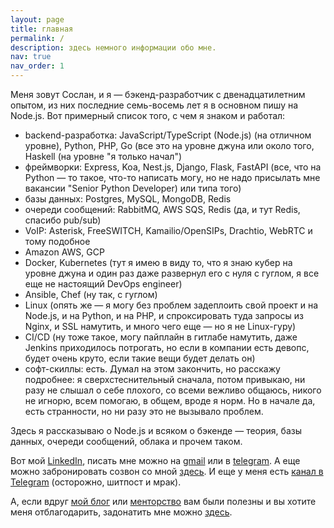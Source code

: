 ```yaml
---
layout: page
title: главная
permalink: /
description: здесь немного информации обо мне.
nav: true
nav_order: 1
---
```


<!-- pages/default.md -->

Меня зовут Сослан, и я — бэкенд-разработчик с двенадцатилетним опытом, из них последние семь-восемь лет я в основном пишу на Node.js.
Вот примерный список того, с чем я знаком и работал:

- backend-разработка: JavaScript/TypeScript (Node.js) (на отличном уровне), Python, PHP, Go (все это на уровне джуна или около того, Haskell (на уровне "я только начал")
- фреймворки: Express, Koa, Nest.js, Django, Flask, FastAPI (все, что на Python — то такое, что-то написать могу, но не надо присылать мне вакансии "Senior Python Developer) или типа того)
- базы данных: Postgres, MySQL, MongoDB, Redis
- очереди сообщений: RabbitMQ, AWS SQS, Redis (да, и тут Redis, спасибо pub/sub)
- VoIP: Asterisk, FreeSWITCH, Kamailio/OpenSIPs, Drachtio, WebRTC и тому подобное
- Amazon AWS, GCP
- Docker, Kubernetes (тут я имею в виду то, что я знаю кубер на уровне джуна и один раз даже развернул его с нуля с гуглом, я все еще не настоящий DevOps engineer)
- Ansible, Chef (ну так, с гуглом)
- Linux (опять же — я могу без проблем задеплоить свой проект и на Node.js, и на Python, и на PHP, и спроксировать туда запросы из Nginx, и SSL намутить, и много чего еще — но я не Linux-гуру)
- CI/CD (ну тоже такое, могу пайплайн в гитлабе намутить, даже Jenkins приходилось потрогать, но если в компании есть девопс, будет очень круто, если такие вещи будет делать он)
- софт-скиллы: есть. Думал на этом закончить, но расскажу подробнее: я сверхстеснительный сначала, потом привыкаю, ни разу не слышал о себе плохого, со всеми вежливо общаюсь, никого не игнорю, всем помогаю, в общем, вроде я норм. Но в начале да, есть странности, но ни разу это не вызывало проблем.

Здесь я рассказываю о Node.js и всяком о бэкенде — теория, базы данных, очереди сообщений, облака и прочем таком.

Вот мой [LinkedIn](https://www.linkedin.com/in/sptm/), писать мне можно на [gmail](mailto:soslanaldatov@gmail.com) или в [telegram](https://t.me/sptmru).
А еще можно забронировать созвон со мной [здесь](https://sptm.dev/meetme).
И еще у меня есть [канал в Telegram](https://t.me/backend_js_and_stuff) (осторожно, шитпост и мрак).

А, если вдруг [мой блог](https://sptm.dev/blog) или [менторство](https://sptm.dev/teaching) вам были полезны и вы хотите меня отблагодарить, задонатить мне можно [здесь](https://sptm.dev/donation).
